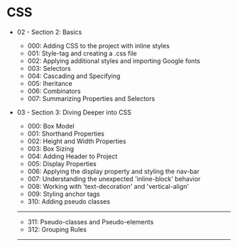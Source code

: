 # CSS

* 02 - Section 2: Basics
    * 000: Adding CSS to the project with inline styles
    * 001: Style-tag and creating a .css file
    * 002: Applying additional styles and importing Google fonts
    * 003: Selectors
    * 004: Cascading and Specifying
    * 005: Iheritance
    * 006: Combinators
    * 007: Summarizing Properties and Selectors

* 03 - Section 3: Diving Deeper into CSS
    * 000: Box Model
    * 001: Shorthand Properties
    * 002: Height and Width Properties
    * 003: Box Sizing
    * 004: Adding Header to Project
    * 005: Display Properties
    * 006: Applying the display property and styling the nav-bar
    * 007: Understanding the unexpected 'inline-block' behavior
    * 008: Working with 'text-decoration' and 'vertical-align'
    * 009: Styling anchor tags
    * 310: Adding pseudo classes

    ***************************************
    
    * 311: Pseudo-classes and Pseudo-elements
    * 312: Grouping Rules
    ***************************************

